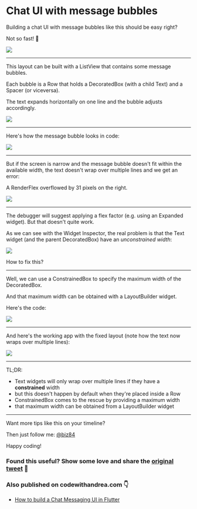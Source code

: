 # Chat UI with message bubbles

Building a chat UI with message bubbles like this should be easy right?

Not so fast! 🧵

![](009_simple_chat.png)

---

This layout can be built with a ListView that contains some message bubbles.

Each bubble is a Row that holds a DecoratedBox (with a child Text) and a Spacer (or viceversa).

The text expands horizontally on one line and the bubble adjusts accordingly.

![](009_simple_chat_annotated.png)

---

Here's how the message bubble looks in code:

![](009_message_bubble.png)

---

But if the screen is narrow and the message bubble doesn't fit within the available width, the text doesn't wrap over multiple lines and we get an error:

A RenderFlex overflowed by 31 pixels on the right.

![](009_simple_chat_broken.png)

---

The debugger will suggest applying a flex factor (e.g. using an Expanded widget). But that doesn't quite work.

As we can see with the Widget Inspector, the real problem is that the Text widget (and the parent DecoratedBox) have an *unconstrained width*:

![](009_width_unconstrained.png)

How to fix this?

---

Well, we can use a ConstrainedBox to specify the maximum width of the DecoratedBox.

And that maximum width can be obtained with a LayoutBuilder widget.

Here's the code:

![](009_layout_constrained_box_code.png)

---

And here's the working app with the fixed layout (note how the text now wraps over multiple lines):

![](009_layout_constrained_box.png)

----

TL;DR:

- Text widgets will only wrap over multiple lines if they have a **constrained** width
- but this doesn't happen by default when they're placed inside a Row
- ConstrainedBox comes to the rescue by providing a maximum width
- that maximum width can be obtained from a LayoutBuilder widget

----

Want more tips like this on your timeline?

Then just follow me: [@biz84](https://twitter.com/biz84)

Happy coding!

### Found this useful? Show some love and share the [original tweet](https://twitter.com/biz84/status/1437409386423521282) 🙏

### Also published on codewithandrea.com 👇

- [How to build a Chat Messaging UI in Flutter](https://codewithandrea.com/articles/chat-messaging-ui-flutter/)
